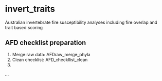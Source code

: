 # invert_traits
Australian invertebrate fire susceptibility analyses including fire overlap and trait based scoring


## AFD checklist preparation

1. Merge raw data: AFDraw_merge_phyla
2. Clean checklist: AFD_checkllist_clean
3. 
...